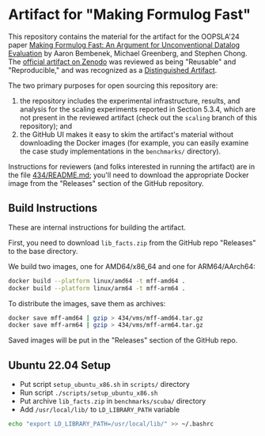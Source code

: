 # Artifact for "Making Formulog Fast"

This repository contains the material for the artifact for the OOPSLA'24 paper [Making Formulog Fast: An Argument for Unconventional Datalog Evaluation](https://dl.acm.org/doi/10.1145/3689754) by Aaron Bembenek, Michael Greenberg, and Stephen Chong.
The [official artifact on Zenodo](https://zenodo.org/records/13372573) was reviewed as being "Reusable" and "Reproducible," and was recognized as a [Distinguished Artifact](https://2024.splashcon.org/track/splash-2024-oopsla-artifacts#distinguished-artifacts).

The two primary purposes for open sourcing this repository are:

1. the repository includes the experimental infrastructure, results, and analysis for the scaling experiments reported in Section 5.3.4, which are not present in the reviewed artifact (check out the `scaling` branch of this repository); and
2. the GitHub UI makes it easy to skim the artifact's material without downloading the Docker images (for example, you can easily examine the case study implementations in the `benchmarks/` directory).

Instructions for reviewers (and folks interested in running the artifact) are in the file [434/README.md](434/README.md); you'll need to download the appropriate Docker image from the "Releases" section of the GitHub repository.

## Build Instructions

These are internal instructions for building the artifact.

First, you need to download `lib_facts.zip` from the GitHub repo "Releases" to the base directory.

We build two images, one for AMD64/x86_64 and one for ARM64/AArch64:

```bash
docker build --platform linux/amd64 -t mff-amd64 .
docker build --platform linux/arm64 -t mff-arm64 .
```

To distribute the images, save them as archives:

```bash
docker save mff-amd64 | gzip > 434/vms/mff-amd64.tar.gz
docker save mff-arm64 | gzip > 434/vms/mff-arm64.tar.gz
```

Saved images will be put in the "Releases" section of the GitHub repo.

## Ubuntu 22.04 Setup

- Put script `setup_ubuntu_x86.sh` in `scripts/` directory
- Run script `./scripts/setup_ubuntu_x86.sh`
- Put archive `lib_facts.zip` in `benchmarks/scuba/` directory
- Add `/usr/local/lib/` to `LD_LIBRARY_PATH` variable

```bash
echo "export LD_LIBRARY_PATH=/usr/local/lib/" >> ~/.bashrc
```

